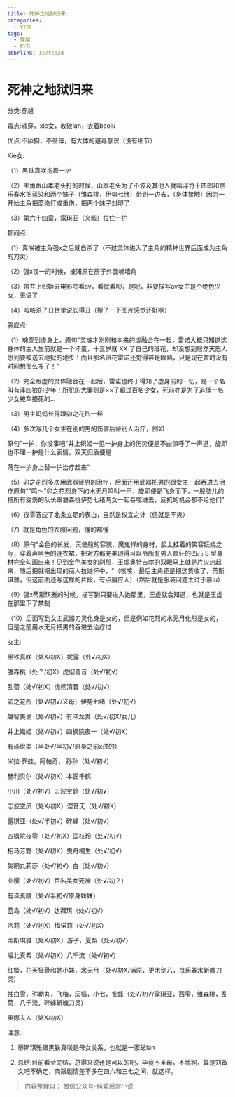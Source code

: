 ```yaml
---
title: 死神之地狱归来
categories:
  - YY向
tags:
  - 穿越
  - 扫书
abbrlink: 1c7fea2d
---
```

# 死神之地狱归来
分类:穿越

毒点:魂穿，xie女，收破lan，衣着baolu

优点:不舔狗，不圣母，有大体的避毒意识（没有细节）

Xie女:

（1）黑铁真咲抱着一护

（2）主角跟山本老头打的时候，山本老头为了不波及其他人就叫浮竹十四郎和京乐春水把蓝染和两个妹子（雏森桃，伊势七绪）带到一边去，（身体接触）因为一开始主角把蓝染打成重伤，把两个妹子封印了

（3）第六十四章，露琪亚（义骸）拉住一护

郁闷点:

（1）真咲被主角强x之后就自杀了（不过灵体进入了主角的精神世界后面成为主角的刀灵）

（2）强x夜一的时候，被浦原在房子外面听墙角

（3）带井上织姬去电影院看av，看就看呗，是吧，非要描写av女主是个绝色少女，无语了

（4）咳咳杀了日世里说长得丑（搜了一下图片感觉还好啊）

膈应点:

（1）魂穿到虚身上，原句"灵魂才刚刚和本来的虚融合在一起，雷诺大概只知道这身体的主人生前就是一个坏蛋，十三岁就
XX
了自己的班花，却没想到居然天怒人怨到要被送去地狱的地步！而且那名班花雷诺还觉得甚是眼熟，只是现在暂时没有时间想那么多了！"

（2）完全跟虚的灵体融合在一起后，雷诺也终于得知了虚身前的一切，是一个名叫有泽四狼的少年！所犯的大罪则是××了超过百名少女，死前亦是为了追捕一名少女被车撞死的...

（3）男主妈妈长得跟卯之花烈一样

（4）多次写几个女主在别的男的伤害后替别人治疗，例如

原句"一护，你没事吧"井上织姬一见一护身上的伤势便是不由惊呼了一声道，旋即也不理一护是什么表情，双天归盾便是

落在一护身上替一护治疗起来"

（5）卯之花烈多次用武器替男的治疗，后面还用武器把男的跟女主一起吞进去治疗原句""鸣～"卯之花烈身下的水无月鸣叫一声，旋即便是飞身而下，一股脑儿的把所有受伤的队长跟雏森桃伊势七绪两女一起吞噬进去，反抗的机会都不给他们"

（6）夜零答应了北条立足的表白，虽然是权宜之计（但就是不爽）

（7）就是角色的衣服问题，懂的都懂

（8）原句"金色的长发，天使般的容貌，魔鬼样的身材，脸上挂着的笑容妖娆之际，穿着声黑色的连衣裙，把对方那完美瑕得可以令所有男人疯狂的凹凸
S
型身材完全勾画出来！见到金色美女的刹那，王虚奥特吉尔的双眼马上就是片火热起来，随后把就把出现的丽人拉进怀中，"（咳咳，最后主角还是把这货收了，蒂斯琪雅，但这前面还写这样的片段，有点膈应人）（然后就是服装问题太过于暴lu）

（9）强x蒂斯琪雅的时候，描写到只要进入她那里，王虚就会知道，也就是王虚在那里下了禁制

（10）后面写到女主武器刀灵化身是女的，但是例如花烈的水无月化形是女的，但是之前用水无月把男的吞进去治疗过

女主:

黑铁真咲（处X/初X）妮露（处√/初Ⅹ）

雏森桃（处？/初X）虎彻勇音（处√/初√）

乱菊（处√/初X）虎彻清音（处√/初√）

卯之花烈（处√/初√/义母）伊势七绪（处√/初√）

越智美谕（处√/初√）有泽龙贵（处√/初X/女儿）

井上織姬（处√/初√）四枫院夜一（处√/初X）

有泽绘美（半处√/半初√/原身之前x过的）

米拉·罗兹，阿帕奇， 孙孙（处√/初√）

赫利贝尔（处√/初X）本匠千鹤

小川（处√/初√）志波空鹤（处√/初√）

志波空凤（处X/初X）涅音无（处√/初X）

露琪亚（处√/半初√）碎蜂（处√/初√）

四枫院夜零（处√/初X）国枝玲（处√/初√）

相马芳野（处√/初X）曳舟桐生（处√/初√）

矢眮丸莉莎（处√/初√）白（处√/初√）

业樱（处√/初√）百名美女死神（处√/初？）

有泽真陵（处√/半初√/原身妹妹）

蓝岛（处√/初√）达薇琪（处√/初√）

洛莉（处√/初X）梅诺莉（处√/初X）

蒂斯琪雅（处Ⅹ/初Ⅹ）游子，夏梨（处√/初√）

崛北真希（处√/初Ⅹ）八千流（处√/初√）

红姬，花天狂骨和她小妹，水无月（处√/初X/浦原，更木剑八，京乐春水斩魄刀灵）

袖白雪，弥勒丸，飞梅，灰猫，小七，雀蜂（处√/初√/露琪亚，茜雫，雏森桃，乱菊，八千流，碎蜂斩魄刀灵）

奥娜夫人（处X/初X）

注意:

1.  蒂斯琪雅跟黑铁真咲是母女关系，也就是一家破lan

2.  总结:目前看至完结，总得来说还是可以的吧，毕竟不圣母，不舔狗，算是刘备文吧不确定，肉跟剧情差不多在四六和三七之间，就这样。


> 内容整理自： 微信公众号-纯爱后宫小说
